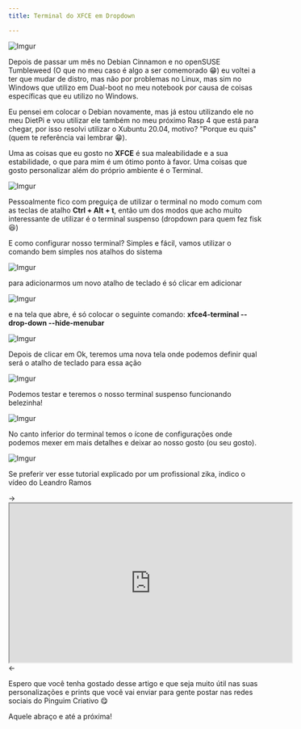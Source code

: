 ```yaml
---
title: Terminal do XFCE em Dropdown

---
```

![Imgur](https://i.imgur.com/0guYsj3.png)

Depois de passar um mês no Debian Cinnamon e no openSUSE Tumbleweed (O que no meu caso é algo a ser comemorado 😁) eu voltei a ter que mudar de distro, mas não por problemas no Linux, mas sim no Windows que utilizo em Dual-boot no meu notebook por causa de coisas específicas que eu utilizo no Windows.

Eu pensei em colocar o Debian novamente, mas já estou utilizando ele no meu DietPi e vou utilizar ele também no meu próximo Rasp 4 que está para chegar, por isso resolvi utilizar o Xubuntu 20.04, motivo? "Porque eu quis" (quem te referência vai lembrar 😁).

Uma as coisas que eu gosto no **XFCE** é sua maleabilidade e a sua estabilidade, o que para mim é um ótimo ponto à favor. Uma coisas que gosto personalizar além do próprio ambiente é o Terminal.

![Imgur](https://i.imgur.com/AJbVuXe.png)

Pessoalmente fico com preguiça de utilizar o terminal no modo comum com as teclas de atalho **Ctrl + Alt + t**, então um dos modos que acho muito interessante de utilizar é o terminal suspenso (dropdown para quem fez fisk 😆)

E como configurar nosso terminal? Simples e fácil, vamos utilizar o comando bem simples nos atalhos do sistema

![Imgur](https://i.imgur.com/mugT9fL.png)

para adicionarmos um novo atalho de teclado é só clicar em adicionar

![Imgur](https://i.imgur.com/4yqe51P.png)

e na tela que abre, é só colocar o seguinte comando: **xfce4-terminal --drop-down --hide-menubar**

![Imgur](https://i.imgur.com/uwdnPAC.png)

Depois de clicar em Ok, teremos uma nova tela onde podemos definir qual será o atalho de teclado para essa ação

![Imgur](https://i.imgur.com/MDO0NTf.png)

Podemos testar e teremos o nosso terminal suspenso funcionando belezinha! 

![Imgur](https://i.imgur.com/gSeHqvC.png)

No canto inferior do terminal temos o ícone de configurações onde podemos mexer em mais detalhes e deixar ao nosso gosto (ou seu gosto).

![Imgur](https://i.imgur.com/x8PpEEI.png)

Se preferir ver esse tutorial explicado por um profissional zika, indico o vídeo do Leandro Ramos

-> <iframe id="lbry-iframe" width="560" height="315" src="https://odysee.com/$/embed/xfce-terminal-drop-down-estilo-quake/a5268af9d6001535e60cad883dafade9f032bc84?r=EbT7i5c9NMfYGkwG8k8hHM93esFg5nTN" allowfullscreen></iframe> <-

Espero que você tenha gostado desse artigo e que seja muito útil nas suas personalizações e prints que você vai enviar para gente postar nas redes sociais do Pinguim Criativo 😋

Aquele abraço e até a próxima!
